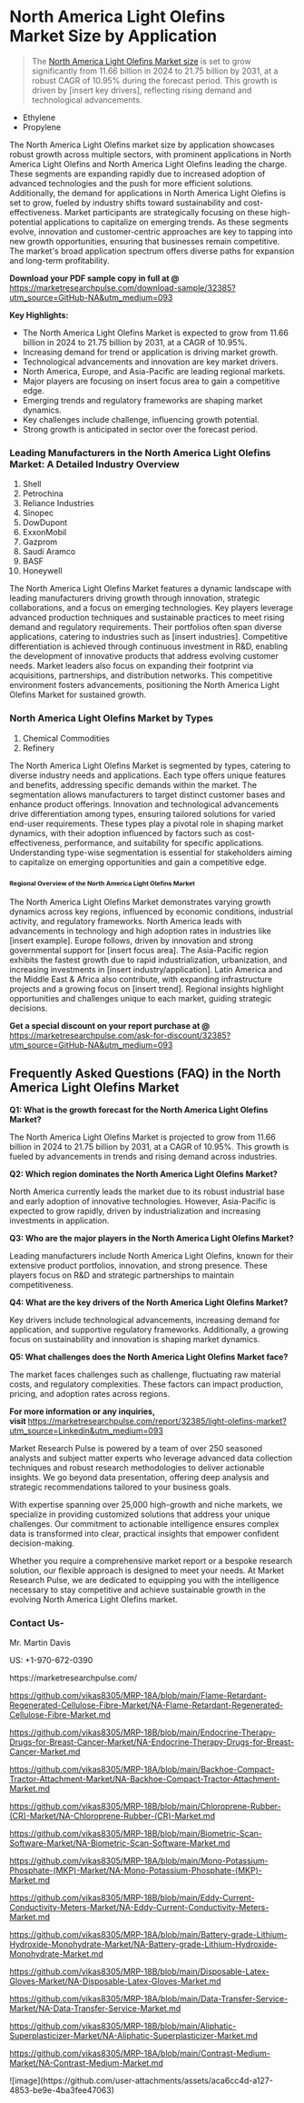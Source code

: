 <h1>North America Light Olefins Market&nbsp;Size by Application</h1><blockquote><p>The <a href="https://marketresearchpulse.com/download-sample/32385?utm_source=GitHub-NA&amp;utm_medium=093">North America Light Olefins Market size</a> is set to grow significantly from 11.66 billion in 2024 to 21.75 billion by 2031, at a robust CAGR of 10.95% during the forecast period. This growth is driven by [insert key drivers], reflecting rising demand and technological advancements.</p></blockquote><ul><li>Ethylene <li> Propylene</li></ul><p>The North America Light Olefins market size by application showcases robust growth across multiple sectors, with prominent applications in North America Light Olefins and North America Light Olefins leading the charge. These segments are expanding rapidly due to increased adoption of advanced technologies and the push for more efficient solutions. Additionally, the demand for applications in North America Light Olefins is set to grow, fueled by industry shifts toward sustainability and cost-effectiveness. Market participants are strategically focusing on these high-potential applications to capitalize on emerging trends. As these segments evolve, innovation and customer-centric approaches are key to tapping into new growth opportunities, ensuring that businesses remain competitive. The market's broad application spectrum offers diverse paths for expansion and long-term profitability.</p><p><strong>Download your PDF sample copy in full at @ </strong><a href="https://marketresearchpulse.com/download-sample/32385?utm_source=GitHub-NA&amp;utm_medium=093">https://marketresearchpulse.com/download-sample/32385?utm_source=GitHub-NA&amp;utm_medium=093</a></p><p><strong>Key Highlights: </strong></p><ul><li>The North America Light Olefins Market is expected to grow from 11.66 billion in 2024 to 21.75 billion by 2031, at a CAGR of 10.95%.</li><li>Increasing demand for trend or application is driving market growth.</li><li>Technological advancements and innovation are key market drivers.</li><li>North America, Europe, and Asia-Pacific are leading regional markets.</li><li>Major players are focusing on insert focus area to gain a competitive edge.</li><li>Emerging trends and regulatory frameworks are shaping market dynamics.</li><li>Key challenges include challenge, influencing growth potential.</li><li>Strong growth is anticipated in sector over the forecast period.</li></ul><h3>Leading Manufacturers in the North America Light Olefins Market: A Detailed Industry Overview</h3><ol><li>Shell</li><li>Petrochina</li><li>Reliance Industries</li><li>Sinopec</li><li>DowDupont</li><li>ExxonMobil</li><li>Gazprom</li><li>Saudi Aramco</li><li>BASF</li><li>Honeywell</li></ol><div class="flex max-w-full flex-col flex-grow"><div class="min-h-8 text-message flex w-full flex-col items-end gap-2 whitespace-normal break-words [.text-message+&amp;]:mt-5" dir="auto" data-message-author-role="assistant" data-message-id="fd8432e4-4910-450d-b182-61b7bfb0a01f" data-message-model-slug="gpt-4o"><div class="flex w-full flex-col gap-1 empty:hidden first:pt-[3px]"><div class="markdown prose w-full break-words dark:prose-invert light"><p>The North America Light Olefins Market features a dynamic landscape with leading manufacturers driving growth through innovation, strategic collaborations, and a focus on emerging technologies. Key players leverage advanced production techniques and sustainable practices to meet rising demand and regulatory requirements. Their portfolios often span diverse applications, catering to industries such as [insert industries]. Competitive differentiation is achieved through continuous investment in R&amp;D, enabling the development of innovative products that address evolving customer needs. Market leaders also focus on expanding their footprint via acquisitions, partnerships, and distribution networks. This competitive environment fosters advancements, positioning the North America Light Olefins Market for sustained growth.</p></div></div></div></div><h3>North America Light Olefins Market by Types</h3><ol><li>Chemical Commodities <li> Refinery</li></ol><div class="flex max-w-full flex-col flex-grow"><div class="min-h-8 text-message flex w-full flex-col items-end gap-2 whitespace-normal break-words [.text-message+&amp;]:mt-5" dir="auto" data-message-author-role="assistant" data-message-id="084470be-0bb7-4664-bddf-5156b4f41249" data-message-model-slug="gpt-4o-mini"><div class="flex w-full flex-col gap-1 empty:hidden first:pt-[3px]"><div class="markdown prose w-full break-words dark:prose-invert light"><p>The North America Light Olefins Market is segmented by types, catering to diverse industry needs and applications. Each type offers unique features and benefits, addressing specific demands within the market. The segmentation allows manufacturers to target distinct customer bases and enhance product offerings. Innovation and technological advancements drive differentiation among types, ensuring tailored solutions for varied end-user requirements. These types play a pivotal role in shaping market dynamics, with their adoption influenced by factors such as cost-effectiveness, performance, and suitability for specific applications. Understanding type-wise segmentation is essential for stakeholders aiming to capitalize on emerging opportunities and gain a competitive edge.</p></div></div></div></div><h3><span style="font-size: 11px;">Regional Overview of the North America Light Olefins Market</span></h3><div class="flex max-w-full flex-col flex-grow"><div class="min-h-8 text-message flex w-full flex-col items-end gap-2 whitespace-normal break-words [.text-message+&amp;]:mt-5" dir="auto" data-message-author-role="assistant" data-message-id="e9038762-ce64-4e30-91c9-9bd413514231" data-message-model-slug="gpt-4o-mini"><div class="flex w-full flex-col gap-1 empty:hidden first:pt-[3px]"><div class="markdown prose w-full break-words dark:prose-invert light"><p>The North America Light Olefins Market demonstrates varying growth dynamics across key regions, influenced by economic conditions, industrial activity, and regulatory frameworks. North America leads with advancements in technology and high adoption rates in industries like [insert example]. Europe follows, driven by innovation and strong governmental support for [insert focus area]. The Asia-Pacific region exhibits the fastest growth due to rapid industrialization, urbanization, and increasing investments in [insert industry/application]. Latin America and the Middle East &amp; Africa also contribute, with expanding infrastructure projects and a growing focus on [insert trend]. Regional insights highlight opportunities and challenges unique to each market, guiding strategic decisions.</p></div></div></div></div><p><strong>Get a special discount on your report purchase at @ </strong><a href="https://marketresearchpulse.com/ask-for-discount/32385?utm_source=GitHub-NA&amp;utm_medium=093">https://marketresearchpulse.com/ask-for-discount/32385?utm_source=GitHub-NA&amp;utm_medium=093</a></p><h2>Frequently Asked Questions (FAQ) in the North America Light Olefins Market</h2><p><strong>Q1: What is the growth forecast for the North America Light Olefins Market?</strong></p><p>The North America Light Olefins Market is projected to grow from 11.66 billion in 2024 to 21.75 billion by 2031, at a CAGR of 10.95%. This growth is fueled by advancements in trends and rising demand across industries.</p><p><strong>Q2: Which region dominates the North America Light Olefins Market?</strong></p><p>North America currently leads the market due to its robust industrial base and early adoption of innovative technologies. However, Asia-Pacific is expected to grow rapidly, driven by industrialization and increasing investments in application.</p><p><strong>Q3: Who are the major players in the North America Light Olefins Market?</strong></p><p>Leading manufacturers include North America Light Olefins, known for their extensive product portfolios, innovation, and strong presence. These players focus on R&amp;D and strategic partnerships to maintain competitiveness.</p><p><strong>Q4: What are the key drivers of the North America Light Olefins Market?</strong></p><p>Key drivers include technological advancements, increasing demand for application, and supportive regulatory frameworks. Additionally, a growing focus on sustainability and innovation is shaping market dynamics.</p><p><strong>Q5: What challenges does the North America Light Olefins Market face?</strong></p><p>The market faces challenges such as challenge, fluctuating raw material costs, and regulatory complexities. These factors can impact production, pricing, and adoption rates across regions.</p><p><strong>For more information or any inquiries, visit&nbsp;</strong><a href="https://marketresearchpulse.com/report/32385/light-olefins-market?utm_source=Linkedin&utm_medium=093">https://marketresearchpulse.com/report/32385/light-olefins-market?utm_source=Linkedin&utm_medium=093</a></p><p>Market Research Pulse is powered by a team of over 250 seasoned analysts and subject matter experts who leverage advanced data collection techniques and robust research methodologies to deliver actionable insights. We go beyond data presentation, offering deep analysis and strategic recommendations tailored to your business goals.</p><p>With expertise spanning over 25,000 high-growth and niche markets, we specialize in providing customized solutions that address your unique challenges. Our commitment to actionable intelligence ensures complex data is transformed into clear, practical insights that empower confident decision-making.</p><p>Whether you require a comprehensive market report or a bespoke research solution, our flexible approach is designed to meet your needs. At Market Research Pulse, we are dedicated to equipping you with the intelligence necessary to stay competitive and achieve sustainable growth in the evolving North America Light Olefins market.</p><h3><strong>Contact Us-</strong></h3><p>Mr. Martin Davis</p><p>US: +1-970-672-0390</p><p>https://marketresearchpulse.com/</p><p><a href="https://github.com/vikas8305/MRP-18A/blob/main/Flame-Retardant-Regenerated-Cellulose-Fibre-Market/NA-Flame-Retardant-Regenerated-Cellulose-Fibre-Market.md">https://github.com/vikas8305/MRP-18A/blob/main/Flame-Retardant-Regenerated-Cellulose-Fibre-Market/NA-Flame-Retardant-Regenerated-Cellulose-Fibre-Market.md</a></p><p><a href="https://github.com/vikas8305/MRP-18B/blob/main/Endocrine-Therapy-Drugs-for-Breast-Cancer-Market/NA-Endocrine-Therapy-Drugs-for-Breast-Cancer-Market.md">https://github.com/vikas8305/MRP-18B/blob/main/Endocrine-Therapy-Drugs-for-Breast-Cancer-Market/NA-Endocrine-Therapy-Drugs-for-Breast-Cancer-Market.md</a></p><p><a href="https://github.com/vikas8305/MRP-18A/blob/main/Backhoe-Compact-Tractor-Attachment-Market/NA-Backhoe-Compact-Tractor-Attachment-Market.md">https://github.com/vikas8305/MRP-18A/blob/main/Backhoe-Compact-Tractor-Attachment-Market/NA-Backhoe-Compact-Tractor-Attachment-Market.md</a></p><p><a href="https://github.com/vikas8305/MRP-18B/blob/main/Chloroprene-Rubber-(CR)-Market/NA-Chloroprene-Rubber-(CR)-Market.md">https://github.com/vikas8305/MRP-18B/blob/main/Chloroprene-Rubber-(CR)-Market/NA-Chloroprene-Rubber-(CR)-Market.md</a></p><p><a href="https://github.com/vikas8305/MRP-18B/blob/main/Biometric-Scan-Software-Market/NA-Biometric-Scan-Software-Market.md">https://github.com/vikas8305/MRP-18B/blob/main/Biometric-Scan-Software-Market/NA-Biometric-Scan-Software-Market.md</a></p><p><a href="https://github.com/vikas8305/MRP-18A/blob/main/Mono-Potassium-Phosphate-(MKP)-Market/NA-Mono-Potassium-Phosphate-(MKP)-Market.md">https://github.com/vikas8305/MRP-18A/blob/main/Mono-Potassium-Phosphate-(MKP)-Market/NA-Mono-Potassium-Phosphate-(MKP)-Market.md</a></p><p><a href="https://github.com/vikas8305/MRP-18B/blob/main/Eddy-Current-Conductivity-Meters-Market/NA-Eddy-Current-Conductivity-Meters-Market.md">https://github.com/vikas8305/MRP-18B/blob/main/Eddy-Current-Conductivity-Meters-Market/NA-Eddy-Current-Conductivity-Meters-Market.md</a></p><p><a href="https://github.com/vikas8305/MRP-18A/blob/main/Battery-grade-Lithium-Hydroxide-Monohydrate-Market/NA-Battery-grade-Lithium-Hydroxide-Monohydrate-Market.md">https://github.com/vikas8305/MRP-18A/blob/main/Battery-grade-Lithium-Hydroxide-Monohydrate-Market/NA-Battery-grade-Lithium-Hydroxide-Monohydrate-Market.md</a></p><p><a href="https://github.com/vikas8305/MRP-18B/blob/main/Disposable-Latex-Gloves-Market/NA-Disposable-Latex-Gloves-Market.md">https://github.com/vikas8305/MRP-18B/blob/main/Disposable-Latex-Gloves-Market/NA-Disposable-Latex-Gloves-Market.md</a></p><p><a href="https://github.com/vikas8305/MRP-18A/blob/main/Data-Transfer-Service-Market/NA-Data-Transfer-Service-Market.md">https://github.com/vikas8305/MRP-18A/blob/main/Data-Transfer-Service-Market/NA-Data-Transfer-Service-Market.md</a></p><p><a href="https://github.com/vikas8305/MRP-18B/blob/main/Aliphatic-Superplasticizer-Market/NA-Aliphatic-Superplasticizer-Market.md">https://github.com/vikas8305/MRP-18B/blob/main/Aliphatic-Superplasticizer-Market/NA-Aliphatic-Superplasticizer-Market.md</a></p><p><a href="https://github.com/vikas8305/MRP-18A/blob/main/Contrast-Medium-Market/NA-Contrast-Medium-Market.md">https://github.com/vikas8305/MRP-18A/blob/main/Contrast-Medium-Market/NA-Contrast-Medium-Market.md</a></p>
![image](https://github.com/user-attachments/assets/aca6cc4d-a127-4853-be9e-4ba3fee47063)
